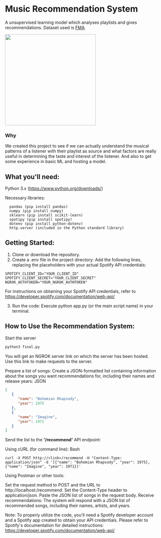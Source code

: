 # Music Recommendation System

A unsupervised learning model which analyses playlists and gives recommendations. Dataset used is <a href="https://github.com/mdeff/fma#data">FMA</a>.

<img width="300px" src="https://media.giphy.com/media/tqfS3mgQU28ko/giphy.gif" />

### Why

We created this project to see if we can actually understand the musical patterns of a listener with their playlist as source and what factors are really useful in determining the taste and interest of the listener.
And also to get some experience in basic ML and hosting a model.

## What you'll need:

Python 3.x (<https://www.python.org/downloads/>)

Necessary libraries:

      pandas (pip install pandas)
      numpy (pip install numpy)
      sklearn (pip install scikit-learn)
      spotipy (pip install spotipy)
      dotenv (pip install python-dotenv)
      http.server (included in the Python standard library)

## Getting Started:

1.  Clone or download the repository.
2.  Create a .env file in the project directory:
Add the following lines, replacing the placeholders with your actual Spotify API credentials:

```env
SPOTIFY_CLIENT_ID="YOUR_CLIENT_ID"
SPOTIFY_CLIENT_SECRET="YOUR_CLIENT_SECRET"
NGROK_AUTHTOKEN="YOUR_NGROK_AUTHTOKEN"
```

For instructions on obtaining your Spotify API credentials, refer to <https://developer.spotify.com/documentation/web-api/>

3. Run the code: Execute python app.py (or the main script name) in your terminal.

## How to Use the Recommendation System:

Start the server

```python
python3 final.py
```

You will get an NGROK server link on which the server has been hosted. Use this link to make requests to the server.


Prepare a list of songs: Create a JSON-formatted list containing information about the songs you want recommendations for, including their names and release years:
JSON

```JSON
[
   {
      "name": "Bohemian Rhapsody",
      "year": 1975
   },
   {
      "name": "Imagine",
      "year": 1971
   }
]
```

Send the list to the **'/recommend'** API endpoint:

Using cURL (for command line):
Bash

```
curl -X POST http://<link>/recommend -H "Content-Type: application/json" -d '[{"name": "Bohemian Rhapsody", "year": 1975}, {"name": "Imagine", "year": 1971}]'
```

Using Postman or other tools:

Set the request method to POST and the URL to http://localhost:<port>/recommend.
Set the Content-Type header to application/json.
Paste the JSON list of songs in the request body.
Receive recommendations: The system will respond with a JSON list of recommended songs, including their names, artists, and years.

Note: To properly utilize the code, you'll need a Spotify developer account and a Spotify app created to obtain your API credentials. Please refer to Spotify's documentation for detailed instructions: <https://developer.spotify.com/documentation/web-api/>
